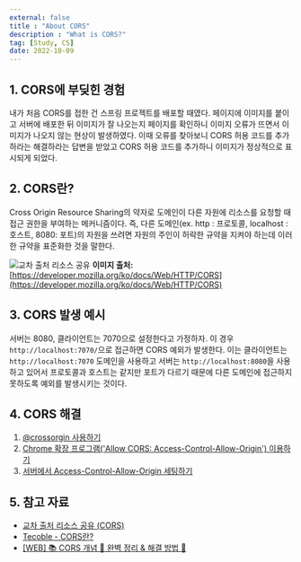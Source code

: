 ```yaml
---
external: false
title : "About CORS"
description : "What is CORS?"
tag: [Study, CS]
date: 2022-10-09
---
```


## 1. CORS에 부딪힌 경험

내가 처음 CORS를 접한 건 스프링 프로젝트를 배포할 때였다.
페이지에 이미지를 붙이고 서버에 배포한 뒤 이미지가 잘 나오는지 페이지를 확인하니 이미지 오류가 뜨면서 이미지가 나오지 않는 현상이 발생하였다.
이때 오류를 찾아보니 CORS 허용 코드를 추가하라는 해결하라는 답변을 받았고 CORS 허용 코드를 추가하니 이미지가 정상적으로 표시되게 되었다.

## 2. CORS란?

Cross Origin Resource Sharing의 약자로 도메인이 다른 자원에 리소스를 요청할 때 접근 권한을 부여하는 메커니즘이다.
즉, 다른 도메인(ex. http : 프로토콜, localhost : 호스트, 8080: 포트)의 자원을 쓰려면 자원의 주인이 허락한 규약을 지켜야 하는데 이러한 규약을 표준화한 것을 말한다.

![교차 출처 리소스 공유](/images/CORS.png)
**이미지 출처:** [https://developer.mozilla.org/ko/docs/Web/HTTP/CORS](https://developer.mozilla.org/ko/docs/Web/HTTP/CORS)

## 3. CORS 발생 예시

서버는 8080, 클라이언트는 7070으로 설정한다고 가정하자.
이 경우 `http://localhost:7070/`으로 접근하면 CORS 예외가 발생한다.
이는 클라이언트는 `http://localhost:7070` 도메인을 사용하고 서버는 `http://localhost:8080`을 사용하고 있어서 프로토콜과 호스트는 같지만 포트가 다르기 때문에 다른 도메인에 접근하지 못하도록 예외를 발생시키는 것이다.

## 4. CORS 해결

1. [@crossorgin 사용하기](https://tecoble.techcourse.co.kr/post/2020-07-18-cors/)
2. [Chrome 확장 프로그램('Allow CORS: Access-Control-Allow-Origin') 이용하기](https://inpa.tistory.com/entry/WEB-%F0%9F%93%9A-CORS-%F0%9F%92%AF-%EC%A0%95%EB%A6%AC-%ED%95%B4%EA%B2%B0-%EB%B0%A9%EB%B2%95-%F0%9F%91%8F#chrome-%ED%99%95%EC%9E%A5-%ED%94%84%EB%A1%9C%EA%B7%B8%EB%9E%A8-%EC%9D%B4%EC%9A%A9)
3. [서버에서 Access-Control-Allow-Origin 세팅하기](https://inpa.tistory.com/entry/WEB-%F0%9F%93%9A-CORS-%F0%9F%92%AF-%EC%A0%95%EB%A6%AC-%ED%95%B4%EA%B2%B0-%EB%B0%A9%EB%B2%95-%F0%9F%91%8F#chrome-%ED%99%95%EC%9E%A5-%ED%94%84%EB%A1%9C%EA%B7%B8%EB%9E%A8-%EC%9D%B4%EC%9A%A9)

## 5. 참고 자료

- [교차 출처 리소스 공유 (CORS)](https://developer.mozilla.org/ko/docs/Web/HTTP/CORS#%EC%9D%B4_%EA%B8%80%EC%9D%80_%EB%88%84%EA%B0%80_%EC%9D%BD%EC%96%B4%EC%95%BC_%ED%95%98%EB%82%98%EC%9A%94)
- [Tecoble - CORS란?](https://tecoble.techcourse.co.kr/post/2020-07-18-cors/)
- [[WEB] 📚 CORS 개념 💯 완벽 정리 & 해결 방법 👏](https://inpa.tistory.com/entry/WEB-%F0%9F%93%9A-CORS-%F0%9F%92%AF-%EC%A0%95%EB%A6%AC-%ED%95%B4%EA%B2%B0-%EB%B0%A9%EB%B2%95-%F0%9F%91%8F#chrome-%ED%99%95%EC%9E%A5-%ED%94%84%EB%A1%9C%EA%B7%B8%EB%9E%A8-%EC%9D%B4%EC%9A%A9)

